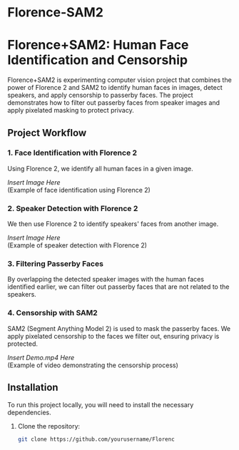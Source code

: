 # Florence-SAM2

# Florence+SAM2: Human Face Identification and Censorship

Florence+SAM2 is experimenting computer vision project that combines the power of Florence 2 and SAM2 to identify human faces in images, detect speakers, and apply censorship to passerby faces. The project demonstrates how to filter out passerby faces from speaker images and apply pixelated masking to protect privacy.

## Project Workflow

### 1. Face Identification with Florence 2
Using Florence 2, we identify all human faces in a given image. 

*Insert Image Here*  
(Example of face identification using Florence 2)

### 2. Speaker Detection with Florence 2
We then use Florence 2 to identify speakers' faces from another image.

*Insert Image Here*  
(Example of speaker detection with Florence 2)

### 3. Filtering Passerby Faces
By overlapping the detected speaker images with the human faces identified earlier, we can filter out passerby faces that are not related to the speakers.

### 4. Censorship with SAM2
SAM2 (Segment Anything Model 2) is used to mask the passerby faces. We apply pixelated censorship to the faces we filter out, ensuring privacy is protected.

*Insert Demo.mp4 Here*  
(Example of video demonstrating the censorship process)

## Installation

To run this project locally, you will need to install the necessary dependencies.

1. Clone the repository:
   ```bash
   git clone https://github.com/yourusername/Florenc
